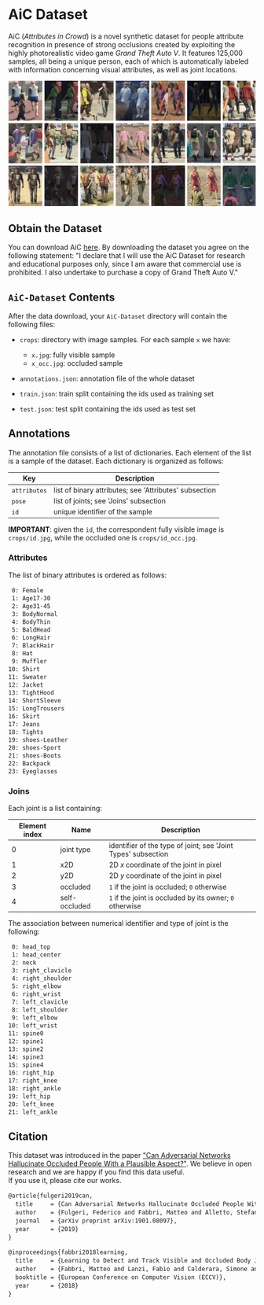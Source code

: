 # AiC Dataset

AiC (_Attributes in Crowd_) is a novel synthetic dataset for people attribute recognition in presence of strong occlusions created by exploiting the highly photorealistic video game *Grand Theft Auto V*. 
It features 125,000 samples, all being a unique person, each of which is automatically labeled with information concerning visual attributes, as well as joint locations.

![banner](https://github.com/fabbrimatteo/AiC-Dataset/blob/master/aic_banner.jpg)


## Obtain the Dataset

You can download AiC [here](https://aimagelab.ing.unimore.it/go/AiC). By downloading the dataset you agree on the following statement: "I declare that I will use the AiC Dataset for research and educational purposes only, since I am aware that commercial use is prohibited. I also undertake to purchase a copy of Grand Theft Auto V."

## `AiC-Dataset` Contents

After the data download, your `AiC-Dataset` directory will contain the following files:

- `crops`: directory with image samples. For each sample `x` we have:

    - `x.jpg`: fully visible sample
	- `x_occ.jpg`: occluded sample

- `annotations.json`: annotation file of the whole dataset

- `train.json`: train split containing the ids used as training set

- `test.json`: test split containing the ids used as test set


## Annotations 


The annotation file consists of a list of dictionaries. Each element of the list is a sample of the dataset. Each dictionary is organized as follows:

| Key          | Description                                                 |
| ------------ | ----------------------------------------------------------- |
| `attributes` | list of binary attributes; see 'Attributes' subsection      |
| `pose`       | list of joints; see 'Joins' subsection                      |
| `id`         | unique identifier of the sample                             |


**IMPORTANT**: given the `id`, the correspondent fully visible image is `crops/id.jpg`, while the occluded one is `crops/id_occ.jpg`.


### Attributes

The list of binary attributes is ordered as follows:

```
 0: Female
 1: Age17-30
 2: Age31-45
 3: BodyNormal
 4: BodyThin
 5: BaldHead
 6: LongHair
 7: BlackHair
 8: Hat
 9: Muffler
10: Shirt
11: Sweater
12: Jacket
13: TightHood
14: ShortSleeve
15: LongTrousers
16: Skirt
17: Jeans
18: Tights
19: shoes-Leather
20: shoes-Sport
21: shoes-Boots
22: Backpack
23: Eyeglasses
```

### Joins

Each joint is a list containing:

| Element index     | Name          | Description                                                         |
| ----------------- | ------------- | ------------------------------------------------------------------- |
| 0                 | joint type    | identifier of the type of joint; see 'Joint Types' subsection       |
| 1                 | x2D           | 2D _x_ coordinate of the joint in pixel                             |
| 2                 | y2D           | 2D _y_ coordinate of the joint in pixel                             |
| 3                 | occluded      | `1` if the joint is occluded; `0` otherwise                         |
| 4                 | self-occluded | `1` if the joint is occluded by its owner; `0` otherwise            |

The association between numerical identifier and type of joint is the following:

```
 0: head_top
 1: head_center
 2: neck
 3: right_clavicle
 4: right_shoulder
 5: right_elbow
 6: right_wrist
 7: left_clavicle
 8: left_shoulder
 9: left_elbow
10: left_wrist
11: spine0
12: spine1
13: spine2
14: spine3
15: spine4
16: right_hip
17: right_knee
18: right_ankle
19: left_hip
20: left_knee
21: left_ankle
```


## Citation

This dataset was introduced in the paper ["Can Adversarial Networks Hallucinate Occluded People With a Plausible Aspect?"](https://arxiv.org/abs/1901.08097).
We believe in open research and we are happy if you find this data useful.   
If you use it, please cite our works.

```latex
@article{fulgeri2019can,
  title     = {Can Adversarial Networks Hallucinate Occluded People With a Plausible Aspect?},
  author    = {Fulgeri, Federico and Fabbri, Matteo and Alletto, Stefano and Calderara, Simone and Cucchiara, Rita},
  journal   = {arXiv preprint arXiv:1901.08097},
  year      = {2019}
}
```

```latex
@inproceedings{fabbri2018learning,
  title     = {Learning to Detect and Track Visible and Occluded Body Joints in a Virtual World},
  author    = {Fabbri, Matteo and Lanzi, Fabio and Calderara, Simone and Palazzi, Andrea and Vezzani, Roberto and Cucchiara, Rita},
  booktitle = {European Conference on Computer Vision (ECCV)},
  year      = {2018}
}
```
